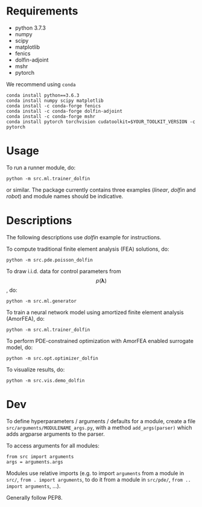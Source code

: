 # Requirements 
- python 3.7.3
- numpy
- scipy
- matplotlib
- fenics
- dolfin-adjoint
- mshr
- pytorch

We recommend using `conda`

    conda install python==3.6.3
    conda install numpy scipy matplotlib
    conda install -c conda-forge fenics
    conda install -c conda-forge dolfin-adjoint
    conda install -c conda-forge mshr
    conda install pytorch torchvision cudatoolkit=$YOUR_TOOLKIT_VERSION -c pytorch

# Usage
To run a runner module, do:

    python -m src.ml.trainer_dolfin

or similar. The package currently contains three examples (_linear_, _dolfin_ and _robot_) and module names should be indicative.

# Descriptions
The following descriptions use _dolfin_ example for instructions.

To compute traditional finite element analysis (FEA) solutions, do:

```
python -m src.pde.poisson_dolfin
```

To draw i.i.d. data for control parameters from  $${p(\boldsymbol \lambda)}$$, do:

```
python -m src.ml.generator
```

To train a neural network model using amortized finite element analysis (AmorFEA), do:

```
python -m src.ml.trainer_dolfin
```

To perform PDE-constrained optimization with AmorFEA enabled surrogate model, do:

```
python -m src.opt.optimizer_dolfin
```

To visualize results, do:

```
python -m src.vis.demo_dolfin
```

# Dev

To define hyperparameters / arguments / defaults for a module, create a file `src/arguments/MODULENAME_args.py`, with a method `add_args(parser)` which adds argparse arguments to the parser. 

To access arguments for all modules:

```
from src import arguments
args = arguments.args
```

Modules use relative imports (e.g. to import `arguments` from a module in `src/`, `from . import arguments`, to do it from a module in `src/pde/`,  `from .. import arguments`, ...).

Generally follow PEP8.